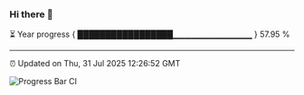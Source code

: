 ### Hi there 👋

⏳ Year progress { █████████████████▁▁▁▁▁▁▁▁▁▁▁▁▁ } 57.95 %

---

⏰ Updated on Thu, 31 Jul 2025 12:26:52 GMT

![Progress Bar CI](https://github.com/code-lakshay/GitHub-Actions-Demo/workflows/Progress%20Bar%20CI/badge.svg)
